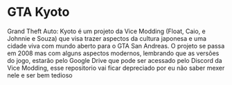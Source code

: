 # GTA Kyoto
Grand Theft Auto: Kyoto é um projeto da Vice Modding (Float, Caio, e Johnnie e Souza) que visa trazer aspectos da cultura japonesa e uma cidade viva com mundo aberto para o GTA San Andreas. 
O projeto se passa em 2008 mas com alguns aspectos modernos, 
lembrando que as versões do jogo, estarão pelo Google Drive que pode ser acessado pelo Discord da Vice Modding, esse repositorio vai ficar depreciado por eu não saber mexer nele e ser bem tedioso
